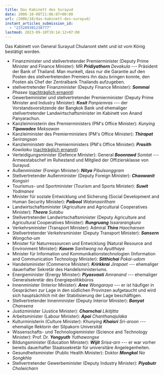 ```yaml
---
title: Das Kabinett des Surayud
date: 2006-10-08T21:06:07+00:00
url: /2006/10/das-kabinett-des-surayud/
instant_articles_submission_id:
  - "225209301238777"
lastmod: 2023-09-10T19:14:12+07:00
---
```

Das Kabinett von General Surayud Chulanont steht und ist vom König bestätigt worden.

* Finanzminister und stellvertretender Premierminister (Deputy Prime Minister and Finance Minister): MR _**Pridiyathorn** Devakula_ --- Präsident der Bank of Thailand. Man munkelt, dass nur die Garantie auf den Posten des stellvertretenden Premiers ihn dazu bringen konnte, den Posten als Chef der Zentralbank Thailands aufzugeben.
* stellvertretender Finanzminister (Deputy Finance Minister): _**Sommai** Phasee_ ([nachträglich ernannt][1])
* Gewerbeminister und stellvertretender Premierminister (Deputy Prime Minister and Industry Minister): _**Kosit** Panpiemras_ --- der Vorstandsvorsitzende der Bangkok Bank und ehemaliger stellvertretender Landwirtschaftsminister im Kabinett von Anand Panyarachun.
* Kanzleiministerin des Premierministers (PM's Office Minister): _Kunying **Tipawadee** Meksawan_
* Kanzleiminister des Premierministers (PM's Office Minister): _**Thirapat** Serirangsan_
* Kanzleiministetr des Premierministers (PM's Office Minister): _**Prasith** Kowilaiku_ ([nachträglich ernannt][1])
* Verteidigungsminister (Defence Minister): General _**Boonrawd** Somtat_ --- Armeestabschef im Ruhestand und Mitglied der Offiziersklasse von Surayud.
* Außenminister (Foreign Minister): _**Nitya** Pibulsonggram_
* Stellvertretender Außenminister (Deputy Foreign Minister): _**Chaowanit** Kongsiri_
* Tourismus- und Sportminister (Tourism and Sports Minister): _**Suwit** Yodmanee_
* Minister für soziale Entwicklung und Sicherung (Social Development and Human Security Minister): _**Paibool** Watanasiritham_
* Landwirtschaftsminister (Agriculture and Agricultural Cooperatives Minister): _**Theera** Sutabu_
* Stellvertretender Landwirtschaftsminister (Deputy Agriculture and Agricultural Cooperatives Minister): _**Rungruang** Issararangkura_
* Verkehrsminister (Transport Minister): Admiral _**Thira** Haocharoen_
* Stellvertretender Verkehrsminister (Deputy Transport Minister): _**Sansern** Wongcha-um_
* Minister für Naturressourcen und Entwicklung (Natural Resource and Environment Minister): _**Kasem** Sanitwong na Ayutthaya_
* Minister für Information und Kommunikationstechnologien (Information and Communication Technology Minister): _**Sitthichai** Pokai-udom_
* Handelsminister (Commerce Minister): _**Krirkkrai** Jirapaet_ --- ehemaliger dauerhafter Sekretär des Handelsministeriums.
* Energieminister (Energy Minister): _**Piyasvasti** Amranand_ --- ehemaliger Generalsekretär des Energiepolitikbüros
* Innenminister (Interior Minister): _**Aree** Wongaraya_ --- er ist häufiger in Gesprächen zur Lage in den südlichen Provinzen aufgetaucht und wird sich hauptsächlich mit der Stabilisierung der Lage beschäftigen.
* Stellvertretender Innenminister (Deputy Interior Minister): _**Banyat** Chansena_
* Justizminister (Justice Minister): _**Charnchai** Likitjitta_
* Arbeitsminister (Labour Minister): _**Apai** Chanthanajulaka_
* Kulturministerin (Culture Minister): _Khunying **Khaisri** Sri-aroon_ --- ehemalige Rektorin der Silpakorn Universität
* Wissenschafts- und Technologieminister (Science and Technology Minister): Prof. Dr. _**Yongyuth** Yuthawongse_
* Bildungsminister (Education Minister): _**Wijit** Srisa-arn_ --- er war vorher bereits dauerhafter Staatssekretär für universitäre Angelegenheiten.
* Gesundheitsminister (Public Health Minister): Doktor _**Mongkol** Na Songkhla_
* Stellvertretender Gewerbeminister (Deputy Industry Minister): _**Piyabutr** Cholwicharn_

 [1]: http://www.nationmultimedia.com/2006/11/19/headlines/headlines_30019359.php
